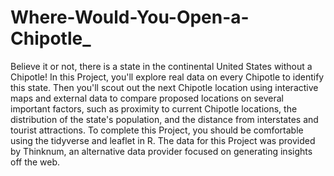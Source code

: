 # Where-Would-You-Open-a-Chipotle_
Believe it or not, there is a state in the continental United States without a Chipotle! In this Project, you'll explore real data on every Chipotle to identify this state. Then you'll scout out the next Chipotle location using interactive maps and external data to compare proposed locations on several important factors, such as proximity to current Chipotle locations, the distribution of the state's population, and the distance from interstates and tourist attractions.  To complete this Project, you should be comfortable using the tidyverse and leaflet in R.  The data for this Project was provided by Thinknum, an alternative data provider focused on generating insights off the web.
